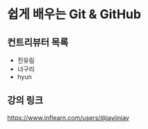 # 쉽게 배우는 Git & GitHub

## 컨트리뷰터 목록

- 진유림
- 너구리
- hyun

## 강의 링크
https://www.inflearn.com/users/@jayjinjay